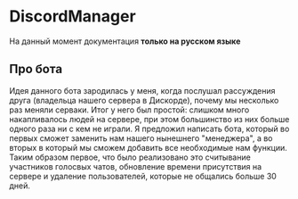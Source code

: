 # DiscordManager
На данный момент документация **только на русском языке**
 
## Про бота 
Идея данного бота зародилась у меня, когда послушал рассуждения друга (владельца нашего сервера в Дискорде), почему мы несколько раз меняли серваки. Итог у него был простой: слишком много накапливалось людей на сервере, при этом большинство из них больше одного раза ни с кем не играли.
Я предложил написать бота, который во первых сможет заменить нам нашего нынешнего "менеджера", а во вторых в который мы сможем добавить все необходимые нам функции. Таким образом первое, что было реализовано это считывание участников голосвых чатов, обновление времени присутствия на 
сервере и удаление пользователей, которые не общались больше 30 дней.
